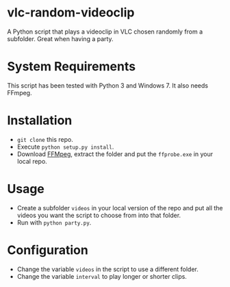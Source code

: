 # vlc-random-videoclip
A Python script that plays a videoclip in VLC chosen randomly from a subfolder. Great when having a party.

# System Requirements
This script has been tested with Python 3 and Windows 7. It also needs FFmpeg.

# Installation
* `git clone` this repo.
* Execute `python setup.py install`.
* Download [FFMpeg](http://ffmpeg.zeranoe.com/builds/), extract the folder and put the `ffprobe.exe` in your local repo.

# Usage
* Create a subfolder `videos` in your local version of the repo and put all the videos you want the script to choose from into that folder.
* Run with `python party.py`.

# Configuration
* Change the variable `videos` in the script to use a different folder.
* Change the variable `interval` to play longer or shorter clips.
